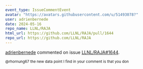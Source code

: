 ```yaml
---
event_type: IssueCommentEvent
avatar: "https://avatars.githubusercontent.com/u/51493078?"
user: adrienbernede
date: 2024-05-16
repo_name: LLNL/RAJA
html_url: https://github.com/LLNL/RAJA/pull/1644
repo_url: https://github.com/LLNL/RAJA
---
```


<a href='https://github.com/adrienbernede' target='_blank'>adrienbernede</a> commented on issue <a href='https://github.com/LLNL/RAJA/pull/1644' target='_blank'>LLNL/RAJA#1644</a>.

<small>@rhornung67 the new data point I find in your comment is that you don